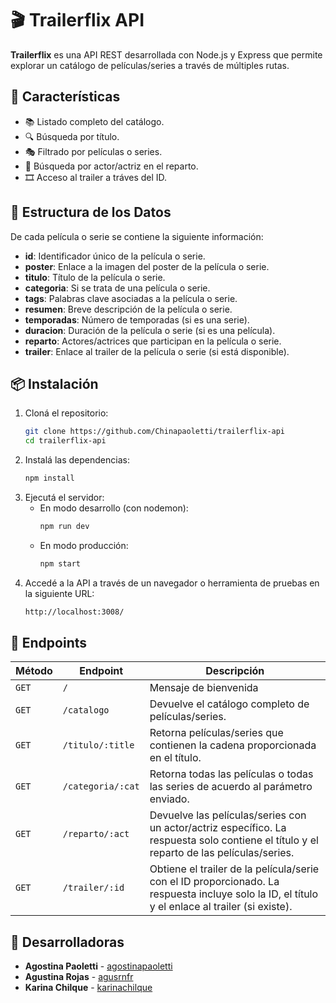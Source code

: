 # 🎬 Trailerflix API

**Trailerflix** es una API REST desarrollada con Node.js y Express que permite explorar un catálogo de películas/series a través de múltiples rutas.

## 🚀 Características

- 📚 Listado completo del catálogo.
- 🔍 Búsqueda por título.
- 🎭 Filtrado por películas o series.
- 👥 Búsqueda por actor/actriz en el reparto.
- 🎞 Acceso al trailer a tráves del ID.

## 📖 Estructura de los Datos

De cada película o serie se contiene la siguiente información:
- **id**: Identificador único de la película o serie.
- **poster**: Enlace a la imagen del poster de la película o serie.
- **titulo**: Título de la película o serie.
- **categoria**: Si se trata de una película o serie.
- **tags**: Palabras clave asociadas a la película o serie.
- **resumen**: Breve descripción de la película o serie.
- **temporadas**: Número de temporadas (si es una serie).
- **duracion**: Duración de la película o serie (si es una película).
- **reparto**: Actores/actrices que participan en la película o serie.
- **trailer**: Enlace al trailer de la película o serie (si está disponible).

## 📦 Instalación

1. Cloná el repositorio:
   ```bash
   git clone https://github.com/Chinapaoletti/trailerflix-api
   cd trailerflix-api
   ```
2. Instalá las dependencias:
    ```bash
    npm install
    ```
3. Ejecutá el servidor:
   * En modo desarrollo (con nodemon):
        ```bash
        npm run dev
        ```
   * En modo producción:
        ```bash
        npm start
        ```
4. Accedé a la API a través de un navegador o herramienta de pruebas en la siguiente URL:
   ```bash
   http://localhost:3008/
   ```

## 🔧 Endpoints

| Método | Endpoint          | Descripción                                                                                                                                     |
| ------ | ----------------- | ----------------------------------------------------------------------------------------------------------------------------------------------- |
| `GET`  | `/`               | Mensaje de bienvenida                                                                                                                           |
| `GET`  | `/catalogo`       | Devuelve el catálogo completo de películas/series.                                                                                              |
| `GET`  | `/titulo/:title`  | Retorna películas/series que contienen la cadena proporcionada en el título.                                                                    |
| `GET`  | `/categoria/:cat` | Retorna todas las películas o todas las series de acuerdo al parámetro enviado.                                                                 |
| `GET`  | `/reparto/:act`   | Devuelve las películas/series con un actor/actriz específico. La respuesta solo contiene el título y el reparto de las películas/series.        |
| `GET`  | `/trailer/:id`    | Obtiene el trailer de la película/serie con el ID proporcionado. La respuesta incluye solo la ID, el título y el enlace al trailer (si existe). |

## 👥 Desarrolladoras

- **Agostina Paoletti** - [agostinapaoletti](https://github.com/Chinapaoletti) 
- **Agustina Rojas** - [agusrnfr](https://github.com/agusrnfr)
- **Karina Chilque** - [karinachilque]()
